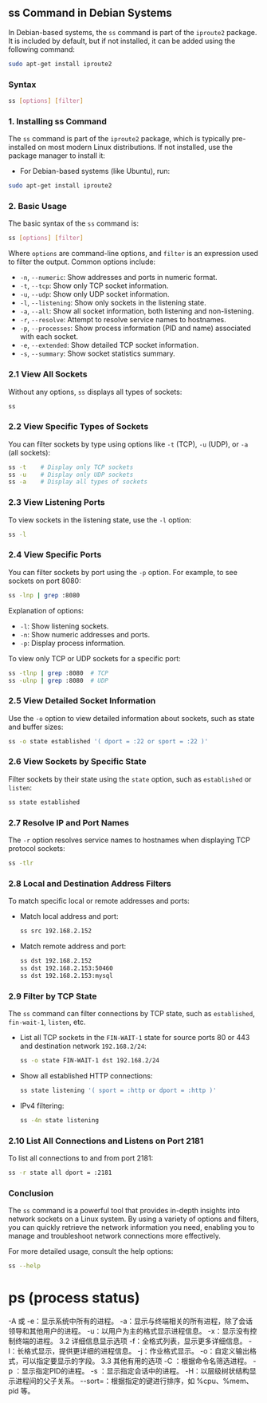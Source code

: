 
## ss Command in Debian Systems

In Debian-based systems, the `ss` command is part of the `iproute2` package. It is included by default, but if not installed, it can be added using the following command:

```bash
sudo apt-get install iproute2
```

### Syntax

```bash
ss [options] [filter]
```

### 1. Installing ss Command

The `ss` command is part of the `iproute2` package, which is typically pre-installed on most modern Linux distributions. If not installed, use the package manager to install it:

- For Debian-based systems (like Ubuntu), run:

```bash
sudo apt-get install iproute2
```

### 2. Basic Usage

The basic syntax of the `ss` command is:

```bash
ss [options] [filter]
```

Where `options` are command-line options, and `filter` is an expression used to filter the output. Common options include:

- `-n`, `--numeric`: Show addresses and ports in numeric format.
- `-t`, `--tcp`: Show only TCP socket information.
- `-u`, `--udp`: Show only UDP socket information.
- `-l`, `--listening`: Show only sockets in the listening state.
- `-a`, `--all`: Show all socket information, both listening and non-listening.
- `-r`, `--resolve`: Attempt to resolve service names to hostnames.
- `-p`, `--processes`: Show process information (PID and name) associated with each socket.
- `-e`, `--extended`: Show detailed TCP socket information.
- `-s`, `--summary`: Show socket statistics summary.

### 2.1 View All Sockets

Without any options, `ss` displays all types of sockets:

```bash
ss
```

### 2.2 View Specific Types of Sockets

You can filter sockets by type using options like `-t` (TCP), `-u` (UDP), or `-a` (all sockets):

```bash
ss -t    # Display only TCP sockets
ss -u    # Display only UDP sockets
ss -a    # Display all types of sockets
```

### 2.3 View Listening Ports

To view sockets in the listening state, use the `-l` option:

```bash
ss -l
```

### 2.4 View Specific Ports

You can filter sockets by port using the `-p` option. For example, to see sockets on port 8080:

```bash
ss -lnp | grep :8080
```

Explanation of options:

- `-l`: Show listening sockets.
- `-n`: Show numeric addresses and ports.
- `-p`: Display process information.

To view only TCP or UDP sockets for a specific port:

```bash
ss -tlnp | grep :8080  # TCP
ss -ulnp | grep :8080  # UDP
```

### 2.5 View Detailed Socket Information

Use the `-o` option to view detailed information about sockets, such as state and buffer sizes:

```bash
ss -o state established '( dport = :22 or sport = :22 )'
```

### 2.6 View Sockets by Specific State

Filter sockets by their state using the `state` option, such as `established` or `listen`:

```bash
ss state established
```

### 2.7 Resolve IP and Port Names

The `-r` option resolves service names to hostnames when displaying TCP protocol sockets:

```bash
ss -tlr
```

### 2.8 Local and Destination Address Filters

To match specific local or remote addresses and ports:

- Match local address and port:

  ```bash
  ss src 192.168.2.152
  ```

- Match remote address and port:

  ```bash
  ss dst 192.168.2.152
  ss dst 192.168.2.153:50460
  ss dst 192.168.2.153:mysql
  ```

### 2.9 Filter by TCP State

The `ss` command can filter connections by TCP state, such as `established`, `fin-wait-1`, `listen`, etc.

- List all TCP sockets in the `FIN-WAIT-1` state for source ports 80 or 443 and destination network `192.168.2/24`:

  ```bash
  ss -o state FIN-WAIT-1 dst 192.168.2/24
  ```

- Show all established HTTP connections:

  ```bash
  ss state listening '( sport = :http or dport = :http )'
  ```

- IPv4 filtering:

  ```bash
  ss -4n state listening
  ```

### 2.10 List All Connections and Listens on Port 2181

To list all connections to and from port 2181:

```bash
ss -r state all dport = :2181
```

### Conclusion

The `ss` command is a powerful tool that provides in-depth insights into network sockets on a Linux system. By using a variety of options and filters, you can quickly retrieve the network information you need, enabling you to manage and troubleshoot network connections more effectively.

For more detailed usage, consult the help options:

```bash
ss --help
```

# ps (process status)
-A 或 -e：显示系统中所有的进程。
-a：显示与终端相关的所有进程，除了会话领导和其他用户的进程。
-u：以用户为主的格式显示进程信息。
-x：显示没有控制终端的进程。
3.2 详细信息显示选项
-f：全格式列表，显示更多详细信息。
-l：长格式显示，提供更详细的进程信息。
-j：作业格式显示。
-o：自定义输出格式，可以指定要显示的字段。
3.3 其他有用的选项
-C <command>：根据命令名筛选进程。
-p <pid>：显示指定PID的进程。
-s <session>：显示指定会话中的进程。
-H：以层级树状结构显示进程间的父子关系。
--sort=<key>：根据指定的键进行排序，如 %cpu、%mem、pid 等。
